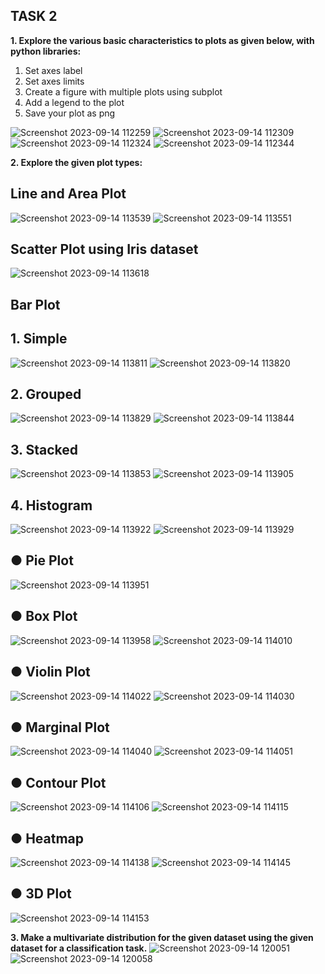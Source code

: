## TASK 2

**1. Explore the various basic characteristics to plots as given below, with python libraries:**
1. Set axes label
2. Set axes limits
3. Create a figure with multiple plots using subplot
4. Add a legend to the plot
5. Save your plot as png

![Screenshot 2023-09-14 112259](https://github.com/vidhathri30/L1Report/assets/101579638/6cea8fed-e69a-463a-a999-1bc1cd519aed)
![Screenshot 2023-09-14 112309](https://github.com/vidhathri30/L1Report/assets/101579638/67e35e0c-bdaf-4268-b319-33cd8160ed11)
![Screenshot 2023-09-14 112324](https://github.com/vidhathri30/L1Report/assets/101579638/1398352f-3945-4ebc-a75c-76ea71c86b42)
![Screenshot 2023-09-14 112344](https://github.com/vidhathri30/L1Report/assets/101579638/f4e84877-efe3-40e7-bb88-17d402c53e85)


**2. Explore the given plot types:**

## Line and Area Plot
![Screenshot 2023-09-14 113539](https://github.com/vidhathri30/L1Report/assets/101579638/f7ed4026-1175-43e7-bd6d-5cf53992c544)
![Screenshot 2023-09-14 113551](https://github.com/vidhathri30/L1Report/assets/101579638/fdba89f9-85e3-43cc-8d0e-d6b2ae6077e6)



## Scatter Plot using Iris dataset

![Screenshot 2023-09-14 113618](https://github.com/vidhathri30/L1Report/assets/101579638/9c678f2f-e92d-4ea3-a84b-a41420f68a89)

## Bar Plot


## 1. Simple

![Screenshot 2023-09-14 113811](https://github.com/vidhathri30/L1Report/assets/101579638/9889b2e7-2844-431f-8181-6e908cb2cec8)
![Screenshot 2023-09-14 113820](https://github.com/vidhathri30/L1Report/assets/101579638/32fa73d6-f7b0-4a05-8cb7-ce5272c288e4)


## 2. Grouped

![Screenshot 2023-09-14 113829](https://github.com/vidhathri30/L1Report/assets/101579638/f3e29a65-08da-4934-abb2-e7236ecc3241)
![Screenshot 2023-09-14 113844](https://github.com/vidhathri30/L1Report/assets/101579638/0c0d080b-0302-423b-975a-f653dd9530de)
## 3. Stacked

![Screenshot 2023-09-14 113853](https://github.com/vidhathri30/L1Report/assets/101579638/cf881b7b-09a8-46e0-9989-032f631bfc69)
![Screenshot 2023-09-14 113905](https://github.com/vidhathri30/L1Report/assets/101579638/40dc7658-4364-4386-a0c3-9693f4b56a49)
## 4. Histogram



![Screenshot 2023-09-14 113922](https://github.com/vidhathri30/L1Report/assets/101579638/b26c9def-10ec-439b-a8bd-edda17cb51f1)
![Screenshot 2023-09-14 113929](https://github.com/vidhathri30/L1Report/assets/101579638/7bda56c3-417f-4fd3-9c1b-08922043f4dd)

## ● Pie Plot

![Screenshot 2023-09-14 113951](https://github.com/vidhathri30/L1Report/assets/101579638/d0b8a12e-7cb0-45c8-924e-4a667591713b)
## ● Box Plot

![Screenshot 2023-09-14 113958](https://github.com/vidhathri30/L1Report/assets/101579638/18423f51-fbf4-47f9-91db-09bbc712f39c)
![Screenshot 2023-09-14 114010](https://github.com/vidhathri30/L1Report/assets/101579638/5a6b39c4-0a75-4502-bd45-6044186bb019)
## ● Violin Plot

![Screenshot 2023-09-14 114022](https://github.com/vidhathri30/L1Report/assets/101579638/85639294-24b9-4a12-9c18-c5bd1d915450)
![Screenshot 2023-09-14 114030](https://github.com/vidhathri30/L1Report/assets/101579638/e283ec98-81c3-4a08-ba2b-da87d5d7da89)
## ● Marginal Plot


![Screenshot 2023-09-14 114040](https://github.com/vidhathri30/L1Report/assets/101579638/42caf51f-c62d-4134-8be1-14ad5c9cc0e1)
![Screenshot 2023-09-14 114051](https://github.com/vidhathri30/L1Report/assets/101579638/b84be0a7-2e89-4907-ae9f-3f5da242d44a)
## ● Contour Plot

![Screenshot 2023-09-14 114106](https://github.com/vidhathri30/L1Report/assets/101579638/22819f5c-83f3-449c-ab60-68dfdefd973e)
![Screenshot 2023-09-14 114115](https://github.com/vidhathri30/L1Report/assets/101579638/5fcb05c9-c30a-4075-9e4c-5a945e103a6c)
## ● Heatmap

![Screenshot 2023-09-14 114138](https://github.com/vidhathri30/L1Report/assets/101579638/8f3ae2b8-4773-4eca-ad24-5f1ffb1b9caf)
![Screenshot 2023-09-14 114145](https://github.com/vidhathri30/L1Report/assets/101579638/9a85132b-cc17-4b39-9f86-31dece832700)
## ● 3D Plot
![Screenshot 2023-09-14 114153](https://github.com/vidhathri30/L1Report/assets/101579638/8ec29f1b-f943-47fd-85e4-0f1bd079fa30)

**3. Make a multivariate distribution for the given dataset using the given dataset for a
classification task.**
![Screenshot 2023-09-14 120051](https://github.com/vidhathri30/L1Report/assets/101579638/679b36a0-e3c3-4143-b565-9ccdf79cf7b0)
![Screenshot 2023-09-14 120058](https://github.com/vidhathri30/L1Report/assets/101579638/3c387fe0-3b84-4c3a-8ffb-8a587a0d3e39)



   
